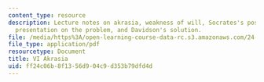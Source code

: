 ```yaml
---
content_type: resource
description: Lecture notes on akrasia, weakness of will, Socrates's position, Davidson's
  presentation on the problem, and Davidson's solution.
file: /media/https%3A/open-learning-course-data-rc.s3.amazonaws.com/24-120-moral-psychology-spring-2009/ff24c06b8f1356d904c9d353b79dfd4d_MIT24_120s09_lec06.pdf
file_type: application/pdf
resourcetype: Document
title: VI Akrasia
uid: ff24c06b-8f13-56d9-04c9-d353b79dfd4d
---
```

